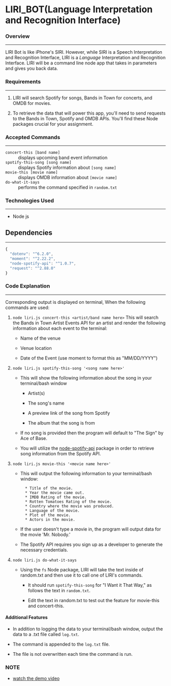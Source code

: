 # LIRI_BOT(Language Interpretation and Recognition Interface)
### Overview
---
LIRI Bot is like iPhone's SIRI. However, while SIRI is a Speech Interpretation and Recognition Interface, LIRI is a _Language_ Interpretation and Recognition Interface. LIRI will be a command line node app that takes in parameters and gives you back data.

### Requirements
---
1. LIRI will search Spotify for songs, Bands in Town for concerts, and OMDB for movies.

2. To retrieve the data that will power this app, you'll need to send requests to the Bands in Town, Spotify and OMDB APIs. You'll find these Node packages crucial for your assignment.

### Accepted Commands
---

<dl>
  <dt><code>concert-this [band name]</code></dt>
  <dd>displays upcoming band event information</dd>
  <dt><code>spotify-this-song [song name]</code></dt>
  <dd>displays Spotify information about <code>[song name]</code></dd>
  <dt><code>movie-this [movie name]</code></dt>
  <dd>displays OMDB information about <code>[movie name]</code></dd>
  <dt><code>do-what-it-says</code></dt>
  <dd>performs the command specified in <code>random.txt</code></dd>
</dl>

### Technologies Used
---
* Node js

## Dependencies
---
```js
{
  "dotenv": "^6.2.0",
  "moment": "^2.22.2",
  "node-spotify-api": "^1.0.7",
  "request": "^2.88.0"
}
```
### Code Explanation
---
Corresponding output is displayed on terminal, When the following commands are used:
1. `node liri.js concert-this <artist/band name here>`
This will search the Bands in Town Artist Events API for an artist and render the following information about each event to the terminal:

     * Name of the venue

     * Venue location

     * Date of the Event (use moment to format this as "MM/DD/YYYY")
2. `node liri.js spotify-this-song '<song name here>'`

   * This will show the following information about the song in your terminal/bash window

     * Artist(s)

     * The song's name

     * A preview link of the song from Spotify

     * The album that the song is from

   * If no song is provided then the program will default to "The Sign" by Ace of Base.
   * You will utilize the [node-spotify-api](https://www.npmjs.com/package/node-spotify-api) package in order to retrieve song information from the Spotify API.
3. `node liri.js movie-this '<movie name here>'`

   * This will output the following information to your terminal/bash window:

     ```
       * Title of the movie.
       * Year the movie came out.
       * IMDB Rating of the movie.
       * Rotten Tomatoes Rating of the movie.
       * Country where the movie was produced.
       * Language of the movie.
       * Plot of the movie.
       * Actors in the movie.
     ```

   * If the user doesn't type a movie in, the program will output data for the movie 'Mr. Nobody.'

   * The Spotify API requires you sign up as a developer to generate the necessary credentials.
4. `node liri.js do-what-it-says`

   * Using the `fs` Node package, LIRI will take the text inside of random.txt and then use it to call one of LIRI's commands.

     * It should run `spotify-this-song` for "I Want it That Way," as follows the text in `random.txt`.

     * Edit the text in random.txt to test out the feature for movie-this and concert-this.

#### Additional Features

* In addition to logging the data to your terminal/bash window, output the data to a .txt file called `log.txt`.

* The command is appended to the `log.txt` file. 

* The file is not overwritten each time the command is run.

### NOTE
* [watch the demo video](https://drive.google.com/file/d/1T2J2UpWMuxsY1GLZ4L0GCv_EWQNdAAsK/view?usp=sharing)

